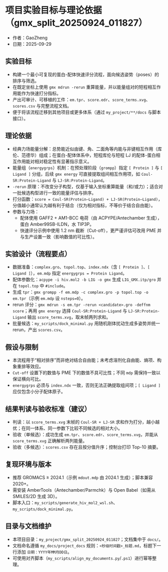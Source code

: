 # 项目实验目标与理论依据（gmx_split_20250924_011827）

- 作者：GaoZheng
- 日期：2025-09-29

## 实验目标

- 构建一个最小可复现的蛋白-配体快速评分流程，面向候选姿势（poses）的排序与筛选。
- 在既定坐标上使用 `gmx mdrun -rerun` 重算能量，并以能量组对的短程相互作用能作为快速打分指标。
- 产出可审计、可移植的工件：`em.tpr`、`score.edr`、`score_terms.xvg`、`scores.csv` 与完整流程文档。
- 便于将该流程迁移到其他项目或更多体系（通过 `my_project/**/docs` 与脚本接口）。

## 理论依据

- 经典力场能量分解：总势能近似由键、角、二面角等内能与非键相互作用（库伦、范德华）组成；在蛋白-配体体系中，短程库伦与短程 LJ 的配体-蛋白相互作用能对相对稳定性有显著指示意义。
- 能量组（`energygrps`）机制：在预处理阶段（`grompp`）指定 `[ Protein ]` 与 `[ Ligand ]` 分组，后续 `gmx energy` 可直接提取组间相互作用项，如 `Coul-SR:Protein-Ligand` 与 `LJ-SR:Protein-Ligand`。
- `-rerun` 原理：不改变分子构型，仅基于输入坐标重算能量（和/或力）；适合对一批候选构型进行一致的能量评估与排序。
- 打分函数：`score = Coul-SR(Protein–Ligand) + LJ-SR(Protein–Ligand)`，分值越小通常认为越有利于结合（仅为相对指标，不等价于结合自由能）。
- 参数与力场：
  - 配体使用 GAFF2 + AM1-BCC 电荷（由 ACPYPE/Antechamber 生成），蛋白 Amber99SB-ILDN，水 TIP3P。
  - 快速评分示例中使用 1.2 nm 截断（Cut-off），更严谨评估可改用 PME 并与生产设置一致（影响数值的可比性）。

## 实验设计（流程要点）

- 数据准备：`complex.gro`、`topol.top`、`index.ndx`（含 `[ Protein ]`、`[ Ligand ]`），`em.mdp` 指定 `energygrps = Protein Ligand`。
- 配体参数化：`acpype -i hiv.mol2 -b LIG -o gmx` 生成 `LIG_GMX.itp/gro` 并在 `topol.top` 中 `#include`。
- 生成 `tpr`：`gmx grompp -f em.mdp -c complex.gro -p topol.top -o em.tpr`（示例 `em.mdp` 设 `nsteps=0`）。
- rerun 评分：`gmx mdrun -s em.tpr -rerun <candidate>.gro -deffnm score`；再用 `gmx energy` 选择 `Coul-SR:Protein-Ligand` 与 `LJ-SR:Protein-Ligand` 输出 `score_terms.xvg`，取末帧两列求和。
- 批量候选：`my_scripts/dock_minimal.py` 用随机刚体扰动生成多姿势并统一 rerun，产出 `scores.csv`。

## 假设与限制

- 本流程用于“相对排序”而非绝对结合自由能；未考虑溶剂化自由能、熵项、构象重排等效应。
- `Cut-off` 设置下的数值与 PME 下的数值不具可比性；不同 `mdp` 需保持一致以保证横向可比。
- `energygrps` 必须与 `index.ndx` 一致，否则无法正确提取组间项；`[ Ligand ]` 应仅包含小分子配体原子。

## 结果判读与验收标准（建议）

- 判读：以 `score_terms.xvg` 末帧的 `Coul-SR + LJ-SR` 求和作为打分，越小越优；在同一体系、同一参数下比较不同候选的相对大小。
- 验收（单候选）：成功生成 `em.tpr`、`score.edr`、`score_terms.xvg`，并能从 `score_terms.xvg` 正确解析两列能量。
- 验收（多候选）：`scores.csv` 存在且按分值升序；控制台打印 Top-10 摘要。

## 复现环境与版本

- 推荐 GROMACS ≥ 2024.1（示例 `mdout.mdp` 由 2024.1 生成）；脚本兼容 2020+。
- 需安装 AmberTools（Antechamber/Parmchk）与 Open Babel（如需从 SMILES/2D 生成 3D）。
- 脚本入口：`my_scripts/generate_hiv_mol2_wsl.sh`、`my_scripts/dock_minimal.py`。

## 目录与文档维护

- 本项目目录：`my_project/gmx_split_20250924_011827`；文档集中于 `docs/`。
- 文档命名遵循 `my_docs/project_docs` 规则：`<秒级时间戳>_标题.md`，标题下一行添加 `日期：YYYY年MM月DD日`。
- 可使用对齐脚本（`my_scripts/align_my_documents.py`/`.ps1`）进行幂等整理。

